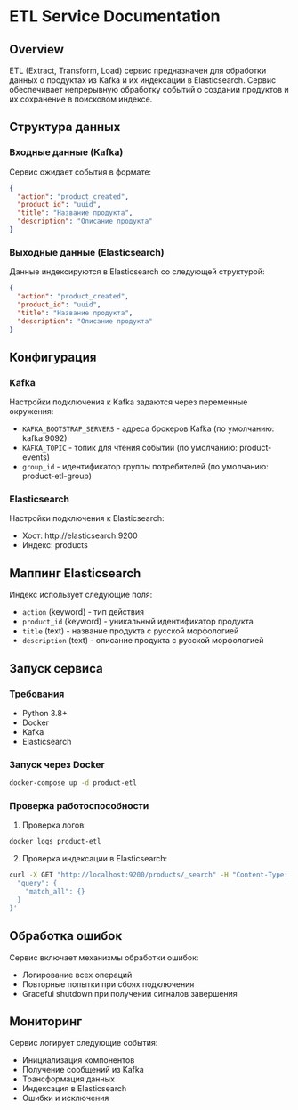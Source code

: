 # ETL Service Documentation

## Overview
ETL (Extract, Transform, Load) сервис предназначен для обработки данных о продуктах из Kafka и их индексации в Elasticsearch. Сервис обеспечивает непрерывную обработку событий о создании продуктов и их сохранение в поисковом индексе.

## Структура данных

### Входные данные (Kafka)
Сервис ожидает события в формате:
```json
{
  "action": "product_created",
  "product_id": "uuid",
  "title": "Название продукта",
  "description": "Описание продукта"
}
```

### Выходные данные (Elasticsearch)
Данные индексируются в Elasticsearch со следующей структурой:
```json
{
  "action": "product_created",
  "product_id": "uuid",
  "title": "Название продукта",
  "description": "Описание продукта"
}
```

## Конфигурация

### Kafka
Настройки подключения к Kafka задаются через переменные окружения:
- `KAFKA_BOOTSTRAP_SERVERS` - адреса брокеров Kafka (по умолчанию: kafka:9092)
- `KAFKA_TOPIC` - топик для чтения событий (по умолчанию: product-events)
- `group_id` - идентификатор группы потребителей (по умолчанию: product-etl-group)

### Elasticsearch
Настройки подключения к Elasticsearch:
- Хост: http://elasticsearch:9200
- Индекс: products

## Маппинг Elasticsearch
Индекс использует следующие поля:
- `action` (keyword) - тип действия
- `product_id` (keyword) - уникальный идентификатор продукта
- `title` (text) - название продукта с русской морфологией
- `description` (text) - описание продукта с русской морфологией

## Запуск сервиса

### Требования
- Python 3.8+
- Docker
- Kafka
- Elasticsearch

### Запуск через Docker
```bash
docker-compose up -d product-etl
```

### Проверка работоспособности
1. Проверка логов:
```bash
docker logs product-etl
```

2. Проверка индексации в Elasticsearch:
```bash
curl -X GET "http://localhost:9200/products/_search" -H "Content-Type: application/json" -d '{
  "query": {
    "match_all": {}
  }
}'
```

## Обработка ошибок
Сервис включает механизмы обработки ошибок:
- Логирование всех операций
- Повторные попытки при сбоях подключения
- Graceful shutdown при получении сигналов завершения

## Мониторинг
Сервис логирует следующие события:
- Инициализация компонентов
- Получение сообщений из Kafka
- Трансформация данных
- Индексация в Elasticsearch
- Ошибки и исключения


